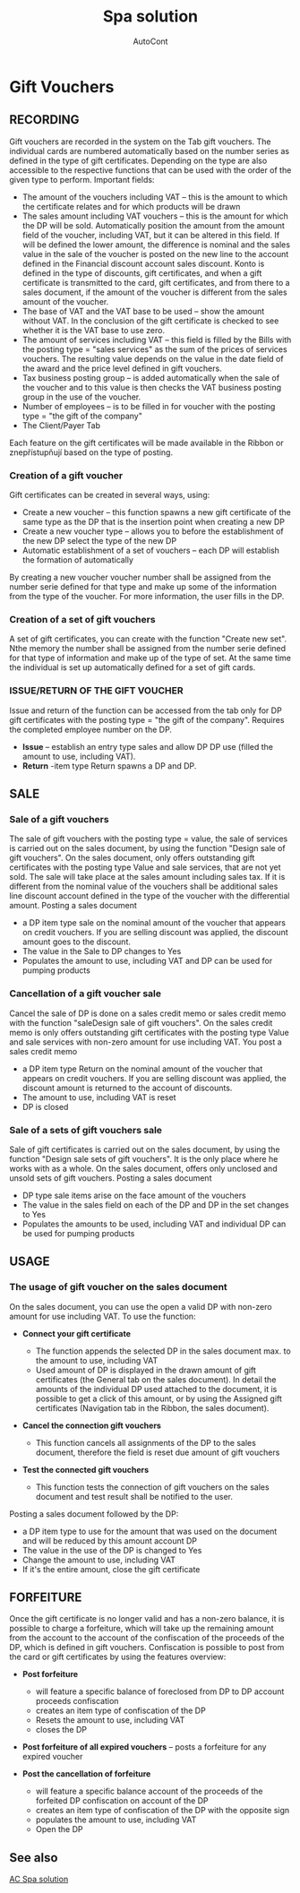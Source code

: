 ﻿---
    title: "Spa solution"
    author: AutoCont
    ms.date: 04/30/2018
    ms.topic: article
    ms.prod: dynamics-nav-2017
    ms.contentlocale: en
    ms.lasthandoff: 04/30/2018
---

# Gift Vouchers 

## RECORDING
Gift vouchers are recorded in the system on the Tab gift vouchers. The individual cards are numbered automatically based on the number series as defined in the type of gift certificates. Depending on the type are also accessible to the respective functions that can be used with the order of the given type to perform.
Important fields:
-	The amount of the vouchers including VAT – this is the amount to which the certificate relates and for which products will be drawn
-	The sales amount including VAT vouchers – this is the amount for which the DP will be sold. Automatically position the amount from the amount field of the voucher, including VAT, but it can be altered in this field. If will be defined the lower amount, the difference is nominal and the sales value in the sale of the voucher is posted on the new line to the account defined in the Financial discount account sales discount. Konto is defined in the type of discounts, gift certificates, and when a gift certificate is transmitted to the card, gift certificates, and from there to a sales document, if the amount of the voucher is different from the sales amount of the voucher.
-	The base of VAT and the VAT base to be used – show the amount without VAT. In the conclusion of the gift certificate is checked to see whether it is the VAT base to use zero.
-	The amount of services including VAT – this field is filled by the Bills with the posting type = "sales services" as the sum of the prices of services vouchers. The resulting value depends on the value in the date field of the award and the price level defined in gift vouchers.
-	Tax business posting group – is added automatically when the sale of the voucher and to this value is then checks the VAT business posting group in the use of the voucher.
-	Number of employees – is to be filled in for voucher with the posting type = "the gift of the company"
-	The Client/Payer Tab

Each feature on the gift certificates will be made available in the Ribbon or znepřístupňují based on the type of posting.

### Creation of a gift voucher
Gift certificates can be created in several ways, using:
-	Create a new voucher – this function spawns a new gift certificate of the same type as the DP that is the insertion point when creating a new DP
-	Create a new voucher type – allows you to before the establishment of the new DP select the type of the new DP
-	Automatic establishment of a set of vouchers – each DP will establish the formation of automatically

By creating a new voucher voucher number shall be assigned from the number serie defined for that type and make up some of the information from the type of the voucher. For more information, the user fills in the DP.

### Creation of a set of gift vouchers
A set of gift certificates, you can create with the function "Create new set". Nthe memory the number shall be assigned from the number serie defined for that type of information and make up of the type of set. At the same time the individual is set up automatically defined for a set of gift cards. 

### ISSUE/RETURN OF THE GIFT VOUCHER 
Issue and return of the function can be accessed from the tab only for DP gift certificates with the posting type = "the gift of the company". Requires the completed employee number on the DP.
-	**Issue** – establish an entry type sales and allow DP DP use (filled the amount to use, including VAT).
-	**Return** -item type Return spawns a DP and DP.

## SALE
### Sale of a gift vouchers
The sale of gift vouchers with the posting type = value, the sale of services is carried out on the sales document, by using the function "Design sale of gift vouchers". On the sales document, only offers outstanding gift certificates with the posting type Value and sale services, that are not yet sold. The sale will take place at the sales amount including sales tax. If it is different from the nominal value of the vouchers shall be additional sales line discount account defined in the type of the voucher with the differential amount.
Posting a sales document
-	a DP item type sale on the nominal amount of the voucher that appears on credit vouchers. If you are selling discount was applied, the discount amount goes to the discount.  
-	The value in the Sale to DP changes to Yes
-	Populates the amount to use, including VAT and DP can be used for pumping products

### Cancellation of a gift voucher sale
Cancel the sale of DP is done on a sales credit memo or sales credit memo with the function "saleDesign sale of gift vouchers". On the sales credit memo is only offers outstanding gift certificates with the posting type Value and sale services with non-zero amount for use including VAT.
You post a sales credit memo
-	a DP item type Return on the nominal amount of the voucher that appears on credit vouchers. If you are selling discount was applied, the discount amount is returned to the account of discounts.  
-	The amount to use, including VAT is reset
-	DP is closed

### Sale of a sets of gift vouchers sale
Sale of gift certificates is carried out on the sales document, by using the function "Design sale sets of gift vouchers". It is the only place where he works with as a whole. On the sales document, offers only unclosed and unsold sets of gift vouchers. 
Posting a sales document
-	DP type sale items arise on the face amount of the vouchers 
-	The value in the sales field on each of the DP and DP in the set changes to Yes
-	Populates the amounts to be used, including VAT and individual DP can be used for pumping products

## USAGE
### The usage of gift voucher on the sales document
On the sales document, you can use the open a valid DP with non-zero amount for use including VAT. To use the function:
-	**Connect your gift certificate**  
	- 	The function appends the selected DP in the sales document max. to the amount to use, including VAT
	- 	Used amount of DP is displayed in the drawn amount of gift certificates (the General tab on the sales document). In detail the amounts of the individual DP used attached to the document, it is possible to get a click of this amount, or by using the Assigned gift certificates (Navigation tab in the Ribbon, the sales document).

-	**Cancel the connection gift vouchers**  
	- 	This function cancels all assignments of the DP to the sales document, therefore the field is reset due amount of gift vouchers

-	**Test the connected gift vouchers**  
	- 	This function tests the connection of gift vouchers on the sales document and test result shall be notified to the user. 

Posting a sales document followed by the DP:
-	a DP item type to use for the amount that was used on the document and will be reduced by this amount account DP 
-	The value in the use of the DP is changed to Yes
-	Change the amount to use, including VAT
-	If it's the entire amount, close the gift certificate

## FORFEITURE
Once the gift certificate is no longer valid and has a non-zero balance, it is possible to charge a forfeiture, which will take up the remaining amount from the account to the account of the confiscation of the proceeds of the DP, which is defined in gift vouchers. Confiscation is possible to post from the card or gift certificates by using the features overview:
-	**Post forfeiture**  
	- 	will feature a specific balance of foreclosed from DP to DP account proceeds confiscation
	- 	creates an item type of confiscation of the DP
	- 	Resets the amount to use, including VAT
	- 	closes the DP

-	**Post forfeiture of all expired vouchers** – posts a forfeiture for any expired voucher
-	**Post the cancellation of forfeiture**  
	- 	will feature a specific balance account of the proceeds of the forfeited DP confiscation on account of the DP
	- 	creates an item type of confiscation of the DP with the opposite sign
	- 	populates the amount to use, including VAT
	- 	Open the DP 



## <a name="see-also"></a>See also
[AC Spa solution](ac-spa-solution.md)
